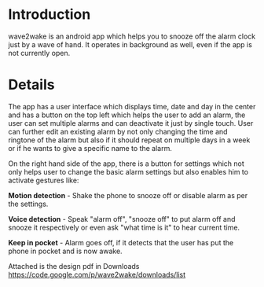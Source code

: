 # Introduction #

wave2wake is an android app which helps you to snooze off the alarm clock just by a wave of hand. It operates in background as well, even if the app is not currently open.


# Details #

The app has a user interface which displays time, date and day in the center and has a button on the top left which helps the user to add an alarm, the user can set multiple alarms and can deactivate it just by single touch. User can further edit an existing alarm by not only changing the time and ringtone of the alarm but also if it should repeat on multiple days in a week or if he wants to give a specific name to the alarm.

On the right hand side of the app, there is a button for settings which not only helps user to change the basic alarm settings but also enables him to activate gestures like:

**Motion detection** - Shake the phone to snooze off or disable alarm as per the settings.

**Voice detection** - Speak "alarm off", "snooze off" to put alarm off and snooze it respectively or even ask "what time is it" to hear current time.

**Keep in pocket** - Alarm goes off, if it detects that the user has put the phone in pocket and is now awake.

Attached is the design pdf in Downloads
https://code.google.com/p/wave2wake/downloads/list
